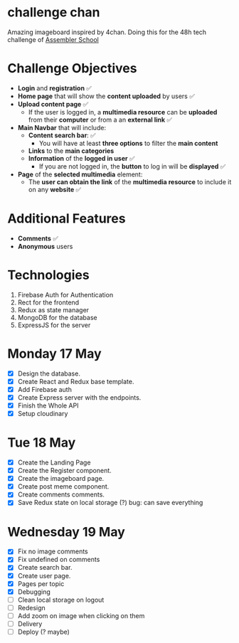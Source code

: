 # challenge chan

Amazing imageboard inspired by 4chan.
Doing this for the 48h tech challenge of [Assembler School](https://github.com/assembler-school/assembler-tech-challenge#-general-analysis)

# Challenge Objectives

-   **Login** and **registration** ✅
-   **Home page** that will show the **content uploaded** by users ✅
-   **Upload content page** ✅
    -   If the user is logged in, a **multimedia resource** can be **uploaded** from their **computer** or from a an **external link** ✅
-   **Main Navbar** that will include:
    -   **Content search bar**: ✅
        -   You will have at least **three options** to filter the **main content**
    -   **Links** to the **main categories**
    -   **Information** of the **logged in user** ✅
        -   If you are not logged in, the **button** to log in will be **displayed** ✅
-   **Page** of the **selected multimedia** element:
    -   The **user can obtain the link** of the **multimedia resource** to include it on any **website** ✅

# Additional Features

-   **Comments** ✅
-   **Anonymous** users

# Technologies

1. Firebase Auth for Authentication
2. Rect for the frontend
3. Redux as state manager
4. MongoDB for the database
5. ExpressJS for the server

# Monday 17 May

-   [x] Design the database.
-   [x] Create React and Redux base template.
-   [x] Add Firebase auth
-   [x] Create Express server with the endpoints.
-   [x] Finish the Whole API
-   [x] Setup cloudinary

# Tue 18 May

-   [x] Create the Landing Page
-   [x] Create the Register component.
-   [x] Create the imageboard page.
-   [x] Create post meme component.
-   [x] Create comments comments.
-   [x] Save Redux state on local storage (?) bug: can save everything

# Wednesday 19 May

-   [x] Fix no image comments
-   [x] Fix undefined on comments
-   [x] Create search bar.
-   [x] Create user page.
-   [x] Pages per topic
-   [x] Debugging
-   [ ] Clean local storage on logout
-   [ ] Redesign
-   [ ] Add zoom on image when clicking on them
-   [ ] Delivery
-   [ ] Deploy (? maybe)
